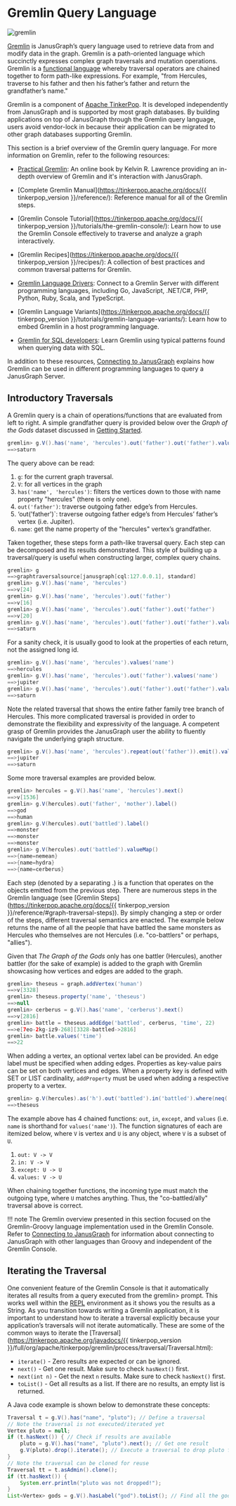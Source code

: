 # Gremlin Query Language

![gremlin](https://tinkerpop.apache.org/docs/3.2.9/images/gremlin-logo.png)

[Gremlin](https://tinkerpop.apache.org/gremlin.html) is JanusGraph’s
query language used to retrieve data from and modify data in the graph.
Gremlin is a path-oriented language which succinctly expresses complex
graph traversals and mutation operations. Gremlin is a [functional
language](https://en.wikipedia.org/wiki/Functional_programming) whereby
traversal operators are chained together to form path-like expressions.
For example, "from Hercules, traverse to his father and then his
father’s father and return the grandfather’s name."

Gremlin is a component of [Apache
TinkerPop](https://tinkerpop.apache.org). It is developed independently
from JanusGraph and is supported by most graph databases. By building
applications on top of JanusGraph through the Gremlin query language,
users avoid vendor-lock in because their application can be migrated to
other graph databases supporting Gremlin.

This section is a brief overview of the Gremlin query language. For more
information on Gremlin, refer to the following resources:

- [Practical Gremlin](https://kelvinlawrence.net/book/Gremlin-Graph-Guide.html): An online book by Kelvin R. Lawrence providing an in-depth overview of Gremlin and it's interaction with JanusGraph.

- [Complete Gremlin Manual](https://tinkerpop.apache.org/docs/{{ tinkerpop_version }}/reference/): Reference manual for all of the Gremlin steps.

- [Gremlin Console Tutorial](https://tinkerpop.apache.org/docs/{{ tinkerpop_version }}/tutorials/the-gremlin-console/): Learn how to use the Gremlin Console effectively to traverse and analyze a graph interactively.

- [Gremlin Recipes](https://tinkerpop.apache.org/docs/{{ tinkerpop_version }}/recipes/): A collection of best practices and common traversal patterns for Gremlin.

- [Gremlin Language Drivers](https://tinkerpop.apache.org/index.html#language-drivers):
    Connect to a Gremlin Server with different programming languages,
    including Go, JavaScript, .NET/C\#, PHP, Python, Ruby, Scala, and
    TypeScript.

- [Gremlin Language Variants](https://tinkerpop.apache.org/docs/{{ tinkerpop_version }}/tutorials/gremlin-language-variants/): Learn how to embed Gremlin in a host programming language.

- [Gremlin for SQL developers](http://sql2gremlin.com): Learn Gremlin
    using typical patterns found when querying data with SQL.

In addition to these resources, [Connecting to JanusGraph](../connecting/index.md) explains how Gremlin
can be used in different programming languages to query a JanusGraph
Server.

## Introductory Traversals

A Gremlin query is a chain of operations/functions that are evaluated
from left to right. A simple grandfather query is provided below over
the *Graph of the Gods* dataset discussed in [Getting Started](../index.md#getting-started).
```groovy
gremlin> g.V().has('name', 'hercules').out('father').out('father').values('name')
==>saturn
```

The query above can be read:

1.  `g`: for the current graph traversal.
2.  `V`: for all vertices in the graph
3.  `has('name', 'hercules')`: filters the vertices down to those with name property "hercules" (there is only one).
4.  `out('father')`: traverse outgoing father edge’s from Hercules.
5.  ‘out('father')\`: traverse outgoing father edge’s from Hercules’ father’s vertex (i.e. Jupiter).
6.  `name`: get the name property of the "hercules" vertex’s grandfather.

Taken together, these steps form a path-like traversal query. Each step
can be decomposed and its results demonstrated. This style of building
up a traversal/query is useful when constructing larger, complex query
chains.

```groovy
gremlin> g
==>graphtraversalsource[janusgraph[cql:127.0.0.1], standard]
gremlin> g.V().has('name', 'hercules')
==>v[24]
gremlin> g.V().has('name', 'hercules').out('father')
==>v[16]
gremlin> g.V().has('name', 'hercules').out('father').out('father')
==>v[20]
gremlin> g.V().has('name', 'hercules').out('father').out('father').values('name')
==>saturn
```

For a sanity check, it is usually good to look at the properties of each
return, not the assigned long id.
```groovy
gremlin> g.V().has('name', 'hercules').values('name')
==>hercules
gremlin> g.V().has('name', 'hercules').out('father').values('name')
==>jupiter
gremlin> g.V().has('name', 'hercules').out('father').out('father').values('name')
==>saturn
```

Note the related traversal that shows the entire father family tree
branch of Hercules. This more complicated traversal is provided in order
to demonstrate the flexibility and expressivity of the language. A
competent grasp of Gremlin provides the JanusGraph user the ability to
fluently navigate the underlying graph structure.
```groovy
gremlin> g.V().has('name', 'hercules').repeat(out('father')).emit().values('name')
==>jupiter
==>saturn
```

Some more traversal examples are provided below.
```groovy
gremlin> hercules = g.V().has('name', 'hercules').next()
==>v[1536]
gremlin> g.V(hercules).out('father', 'mother').label()
==>god
==>human
gremlin> g.V(hercules).out('battled').label()
==>monster
==>monster
==>monster
gremlin> g.V(hercules).out('battled').valueMap()
==>{name=nemean}
==>{name=hydra}
==>{name=cerberus}
```
Each step (denoted by a separating .) is a function that operates on the objects emitted from the previous step. There are numerous steps in the Gremlin language (see [Gremlin Steps](https://tinkerpop.apache.org/docs/{{ tinkerpop_version }}/reference/#graph-traversal-steps)). By simply changing a step or order of the steps, different traversal semantics are enacted. The example below returns the name of all the people that have battled the same monsters as Hercules who themselves are not Hercules (i.e. "co-battlers" or perhaps, "allies").

Given that *The Graph of the Gods* only has one battler (Hercules),
another battler (for the sake of example) is added to the graph with
Gremlin showcasing how vertices and edges are added to the graph.
```groovy
gremlin> theseus = graph.addVertex('human')
==>v[3328]
gremlin> theseus.property('name', 'theseus')
==>null
gremlin> cerberus = g.V().has('name', 'cerberus').next()
==>v[2816]
gremlin> battle = theseus.addEdge('battled', cerberus, 'time', 22)
==>e[7eo-2kg-iz9-268][3328-battled->2816]
gremlin> battle.values('time')
==>22
```

When adding a vertex, an optional vertex label can be provided. An edge
label must be specified when adding edges. Properties as key-value pairs
can be set on both vertices and edges. When a property key is defined
with SET or LIST cardinality, `addProperty` must be used when adding a
respective property to a vertex.
```groovy
gremlin> g.V(hercules).as('h').out('battled').in('battled').where(neq('h')).values('name')
==>theseus
```

The example above has 4 chained functions: `out`, `in`, `except`, and
`values` (i.e. `name` is shorthand for `values('name')`). The function
signatures of each are itemized below, where `V` is vertex and `U` is
any object, where `V` is a subset of `U`.

1.  `out: V -> V`
2.  `in: V -> V`
3.  `except: U -> U`
4.  `values: V -> U`

When chaining together functions, the incoming type must match the
outgoing type, where `U` matches anything. Thus, the "co-battled/ally"
traversal above is correct.

!!! note
    The Gremlin overview presented in this section focused on the
    Gremlin-Groovy language implementation used in the Gremlin Console.
    Refer to [Connecting to JanusGraph](../connecting/index.md) for information about connecting to
    JanusGraph with other languages than Groovy and independent of the
    Gremlin Console.

## Iterating the Traversal

One convenient feature of the Gremlin Console is that it automatically iterates all results from a query executed from the gremlin> prompt. This works well within the [REPL](https://en.wikipedia.org/wiki/Read%E2%80%93eval%E2%80%93print_loop) environment as it shows you the results as a String. As you transition towards writing a Gremlin application, it is important to understand how to iterate a traversal explicitly because your application’s traversals will not iterate automatically. These are some of the common ways to iterate the [Traversal](https://tinkerpop.apache.org/javadocs/{{ tinkerpop_version }}/full/org/apache/tinkerpop/gremlin/process/traversal/Traversal.html):

- `iterate()` - Zero results are expected or can be ignored.
- `next()` - Get one result. Make sure to check `hasNext()` first.
- `next(int n)` - Get the next `n` results. Make sure to check `hasNext()` first.
- `toList()` - Get all results as a list. If there are no results, an empty list is returned.

A Java code example is shown below to demonstrate these concepts:
```java
Traversal t = g.V().has("name", "pluto"); // Define a traversal
// Note the traversal is not executed/iterated yet
Vertex pluto = null;
if (t.hasNext()) { // Check if results are available
    pluto = g.V().has("name", "pluto").next(); // Get one result
    g.V(pluto).drop().iterate(); // Execute a traversal to drop pluto from graph
}
// Note the traversal can be cloned for reuse
Traversal tt = t.asAdmin().clone();
if (tt.hasNext()) {
    System.err.println("pluto was not dropped!");
}
List<Vertex> gods = g.V().hasLabel("god").toList(); // Find all the gods
```
